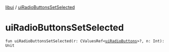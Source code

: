 [libui](README.md) / [uiRadioButtonsSetSelected](ui-radio-buttons-set-selected.md)

# uiRadioButtonsSetSelected

`fun uiRadioButtonsSetSelected(r: CValuesRef<`[`uiRadioButtons`](ui-radio-buttons.md)`>?, n: Int): Unit`